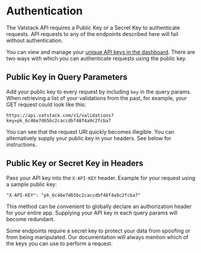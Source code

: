 # Authentication

The Vatstack API requires a <span class="badge badge-success">Public Key</span> or a <span class="badge badge-warning">Secret Key</span> to authenticate requests. API requests to any of the endpoints described here will fail without authentication.

You can view and manage your [unique API keys in the dashboard](https://dashboard.vatstack.com/keys). There are two ways with which you can authenticate requests using the public key.

## Public Key in Query Parameters

Add your public key to every request by including `key` in the query params. When retrieving a list of your validations from the past, for example, your GET request could look like this:

```
https://api.vatstack.com/v1/validations?key=pk_6c46e7d65bc2caccdbf48f4a9c2fcba7
```

You can see that the request URI quickly becomes illegible. You can alternatively supply your public key in your headers. See below for instructions.

## Public Key or Secret Key in Headers

Pass your API key into the `X-API-KEY` header. Example for your request using a sample public key:

```
"X-API-KEY": "pk_6c46e7d65bc2caccdbf48f4a9c2fcba7"
```

This method can be convenient to globally declare an authorization header for your entire app. Supplying your API key in each query params will become redundant.

Some endpoints require a secret key to protect your data from spoofing or from being manipulated. Our documentation will always mention which of the keys you can use to perform a request.
